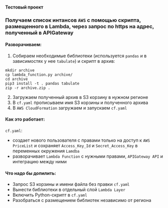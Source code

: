 #### Тестовый проект
### Получаем список интансов `AWS` с помощью скрипта, размещенного в Lambda, через запрос по https на адрес, полученный в APIGateway

#### Разворачиваем:
1. Собираем необходимые библиотеки (используется `pandas` и в зависимостях у нее `tabulate`) и скрипт в архив:
```
mkdir archive
cp lambda_function.py archive/
cd archive
pip3 install -t . pandas tabulate
zip -r archive.zip .
```
2. Загружаем полученный архив в S3 корзину в нужном регионе
3. В `cf.yaml` прописываем имя S3 корзины и полученного архива
4. В `AWS CloudFormation` загружаем и запускаем `cf.yaml`

#### Как это работает:
`cf.yaml`:
- создает нового пользователя с правами только на доступ к `AWS PriceList` и сохраняет `Access_Key_Id` и `Secret_Access_Key` в переменных окружения `Lamdba`
- разворачивает `Lambda Function` с нужными правами, `APIGateway API` и интеграцию между ними

#### Что надо бы допилить:
- Запрос S3 корзины и имени файла без правки `cf.yaml`
- Вынести библиотеки в отдельный слой `Lambda Layer`
- Включить Python-скрипт в `cf.yaml`
- Разобраться с размещением библиотек независимо от региона
